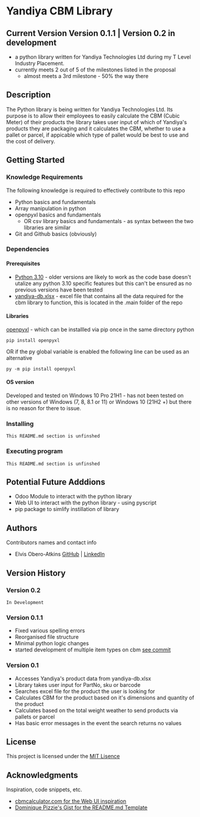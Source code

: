 # Yandiya CBM Library

## Current Version Version 0.1.1 | Version 0.2 in development

- a python library written for Yandiya Technologies Ltd during my T Level Industry Placement.
- currently meets 2 out of 5 of the milestones listed in the proposal
  - almost meets a 3rd milestone - 50% the way there

## Description

The Python library is being written for Yandiya Technologies Ltd. Its purpose is to allow their employees to easily calculate the CBM (Cubic Meter) of their products the library takes user input of which of Yandiya's products they are packaging and it calculates the CBM, whether to use a pallet or parcel, if appicable which type of pallet would be best to use and the cost of delivery.

## Getting Started

### Knowledge Requirements

The following knowledge is required to effectively contribute to this repo

- Python basics and fundamentals
- Array manipulation in python
- openpyxl basics and fundamentals
  - OR csv library basics and fundamentals - as syntax between the two libraries are similar
- Git and Github basics (obviously)

### Dependencies

#### Prerequisites

- [Python 3.10](https://www.python.org/downloads/) - older versions are likely to work as the code base doesn't utalize any python 3.10 specific features but this can't be ensured as no previous versions have been tested
- [yandiya-db.xlsx](https://github.com/elvybean/yandiya-cbm-library/blob/main/.main/yandiya-db.xlsx) - excel file that contains all the data required for the cbm library to function, this is located in the .main folder of the repo

#### Libraries

[openpyxl](https://pypi.org/project/openpyxl/) - which can be installled via pip once in the same directory python

```
pip install openpyxl
```

OR if the py global variable is enabled the following line can be used as an alternative

```
py -m pip install openpyxl
```

#### OS version

Developed and tested on Windows 10 Pro 21H1 - has not been tested on other versions of Windows (7, 8, 8.1 or 11) or Windows 10 (21H2 +) but there is no reason for there to issue.

### Installing

```
This README.md section is unfinshed
```

### Executing program

```
This README.md section is unfinshed
```

## Potential Future Adddions

- Odoo Module to interact with the python library
- Web UI to interact with the python library - using pyscript
- pip package to simlify instillation of library

## Authors

Contributors names and contact info

- Elvis Obero-Atkins [GitHub](https://github.com/elvybean) | [LinkedIn](www.linkedin.com/in/elvisoberoatkins)

## Version History

### Version 0.2

```
In Development
```

### Version 0.1.1

- Fixed various spelling errors
- Reorganised file structure
- Minimal python logic changes
- started development of multiple item types on cbm [see commit](https://github.com/elvybean/yandiya-cbm-library/commit/b73434699832051913fc05ad7161e206b8854f66)

### Version 0.1

- Accesses Yandiya's product data from yandiya-db.xlsx
- Library takes user input for PartNo, sku or barcode
- Searches excel file for the product the user is looking for
- Calculates CBM for the product based on it's dimensions and quantity of the product
- Calculates based on the total weight weather to send products via pallets or parcel
- Has basic error messages in the event the search returns no values

## License

This project is licensed under the [MIT Lisence](https://choosealicense.com/licenses/mit/)

## Acknowledgments

Inspiration, code snippets, etc.

- [cbmcalculator.com for the Web UI inspiration](https://www.cbmcalculator.com/)
- [Dominique Pizzie&#39;s Gist for the README.md Template](https://gist.github.com/DomPizzie/7a5ff55ffa9081f2de27c315f5018afc)
